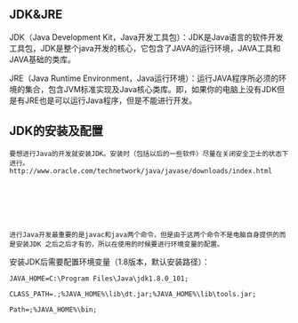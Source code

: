 ## JDK&JRE

JDK（Java Development Kit，Java开发工具包）：JDK是Java语言的软件开发工具包，JDK是整个java开发的核心，它包含了JAVA的运行环境，JAVA工具和JAVA基础的类库。

JRE（Java Runtime Environment，Java运行环境）：运行JAVA程序所必须的环境的集合，包含JVM标准实现及Java核心类库。即，如果你的电脑上没有JDK但是有JRE也是可以运行Java程序，但是不能进行开发。

## JDK的安装及配置

    要想进行Java的开发就安装JDK。安装时（包括以后的一些软件）尽量在关闭安全卫士的状态下进行。http://www.oracle.com/technetwork/java/javase/downloads/index.html







    进行Java开发最重要的是javac和java两个命令，但是由于这两个命令不是电脑自身提供的而是安装JDK 之后之后才有的，所以在使用的时候要进行环境变量的配置。

安装JDK后需要配置环境变量（1.8版本，默认安装路径）：

`JAVA_HOME=C:\Program Files\Java\jdk1.8.0_101;`

`CLASS_PATH=.;%JAVA_HOME%\lib\dt.jar;%JAVA_HOME%\lib\tools.jar;`

`Path=;%JAVA_HOME%\bin;`

